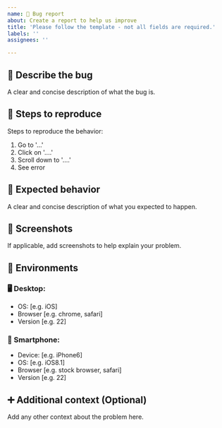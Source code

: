 ```yaml
---
name: 🐛 Bug report
about: Create a report to help us improve
title: 'Please follow the template - not all fields are required.'
labels: ''
assignees: ''

---
```


## 📜 Describe the bug
A clear and concise description of what the bug is.

## 👣 Steps to reproduce
Steps to reproduce the behavior:
1. Go to '...'
2. Click on '....'
3. Scroll down to '....'
4. See error

## 🔬 Expected behavior
A clear and concise description of what you expected to happen.

## 📸 Screenshots
If applicable, add screenshots to help explain your problem.

## 🌳 Environments

### 🖥 Desktop:
 - OS: [e.g. iOS]
 - Browser [e.g. chrome, safari]
 - Version [e.g. 22]

### 📱 Smartphone:
 - Device: [e.g. iPhone6]
 - OS: [e.g. iOS8.1]
 - Browser [e.g. stock browser, safari]
 - Version [e.g. 22]

## ➕ Additional context (Optional)
Add any other context about the problem here.
